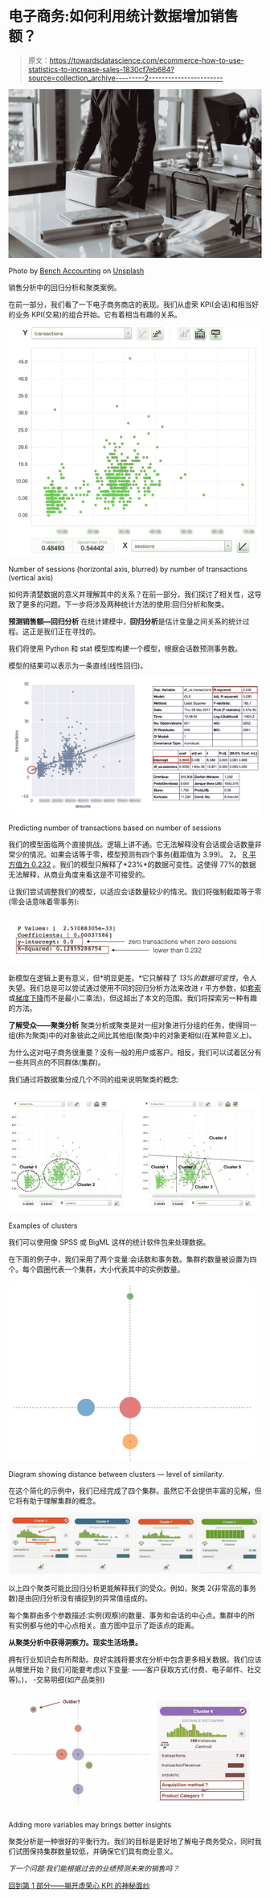 # 电子商务:如何利用统计数据增加销售额？

> 原文：<https://towardsdatascience.com/ecommerce-how-to-use-statistics-to-increase-sales-1830cf7eb684?source=collection_archive---------2----------------------->

![](img/ca21377c04c1ee8b4c0d475a1700082a.png)

Photo by [Bench Accounting](https://unsplash.com/@benchaccounting?utm_source=medium&utm_medium=referral) on [Unsplash](https://unsplash.com?utm_source=medium&utm_medium=referral)

销售分析中的回归分析和聚类案例。

在前一部分，我们看了一下电子商务商店的表现。我们从虚荣 KPI(会话)和相当好的业务 KPI(交易)的组合开始。它有着相当有趣的关系。

![](img/300fd7bb229a2dc9fdee61380d370eb6.png)

Number of sessions (horizontal axis, blurred) by number of transactions (vertical axis)

如何弄清楚数据的意义并理解其中的关系？在前一部分，我们探讨了相关性，这导致了更多的问题。下一步将涉及两种统计方法的使用:回归分析和聚类。

**预测销售额—回归分析** 在统计建模中，**回归分析**是估计变量之间关系的统计过程。这正是我们正在寻找的。

我们将使用 Python 和 stat 模型库构建一个模型，根据会话数预测事务数。

模型的结果可以表示为一条直线(线性回归)。

![](img/4325bbef36cc119bd0fc6362bb0555e4.png)

Predicting number of transactions based on number of sessions

我们的模型面临两个直接挑战。逻辑上讲不通。它无法解释没有会话或会话数量非常少的情况。如果会话等于零，模型预测有四个事务(截距值为 3.99)。
2。 [R 平方值为 0.232](http://blog.minitab.com/blog/adventures-in-statistics-2/regression-analysis-how-do-i-interpret-r-squared-and-assess-the-goodness-of-fit) 。我们的模型只解释了*23%*的数据可变性。这使得 77%的数据无法解释，从商业角度来看这是不可接受的。

让我们尝试调整我们的模型，以适应会话数量较少的情况。我们将强制截距等于零(零会话意味着零事务):

![](img/29da09451796313b9bf6135bdc9e74e1.png)

新模型在逻辑上更有意义，但*明显更差。*它只解释了 *13%的数据可变性*，令人失望。我们总是可以尝试通过使用不同的回归分析方法来改进 r 平方参数，如[套索](https://en.wikipedia.org/wiki/Lasso_(statistics))或[梯度下降](https://en.wikipedia.org/wiki/Stochastic_gradient_descent)而不是最小二乘法)，但这超出了本文的范围。我们将探索另一种有趣的方法。

**了解受众——聚类分析** 聚类分析或聚类是对一组对象进行分组的任务，使得同一组(称为聚类)中的对象彼此之间比其他组(聚类)中的对象更相似(在某种意义上)。

为什么这对电子商务很重要？没有一般的用户或客户。相反，我们可以试着区分有一些共同点的不同群体(集群)。

我们通过将数据集分成几个不同的组来说明聚类的概念:

![](img/ad7c2f3caa77bfe3f6ca9b6643159940.png)

Examples of clusters

我们可以使用像 SPSS 或 BigML 这样的统计软件包来处理数据。

在下面的例子中，我们采用了两个变量:会话数和事务数。集群的数量被设置为四个。每个圆圈代表一个集群，大小代表其中的实例数量。

![](img/aaa3b9bf8accbeef4a795d16bb2b8d04.png)

Diagram showing distance between clusters — level of similarity.

在这个简化的示例中，我们已经完成了四个集群。虽然它不会提供丰富的见解，但它将有助于理解集群的概念。

![](img/5128c27f83289f9f3c2e018f59c0d09e.png)

以上四个聚类可能比回归分析更能解释我们的受众。例如，聚类 2(非常高的事务数)是由回归分析没有捕捉到的异常值组成的。

每个集群由多个参数描述:实例(观察)的数量、事务和会话的中心点。集群中的所有实例都与他的中心点相关。直方图中显示了距该点的距离。

**从聚类分析中获得洞察力。现实生活场景。**

拥有行业知识会有所帮助。良好实践将要求在分析中包含更多相关数据。我们应该从哪里开始？我们可能要考虑以下变量:
——客户获取方式(付费、电子邮件、社交等)。)，
-交易明细(如产品类别)

![](img/4cc4b975e0ff257b3bc45be54f00f459.png)

Adding more variables may brings better insights

聚类分析是一种很好的平衡行为。我们的目标是更好地了解电子商务受众，同时我们试图保持集群数量较低，并确保它们具有商业意义。

*下一个问题:我们能根据过去的业绩预测未来的销售吗？*

[回到第 1 部分——揭开虚荣心 KPI 的神秘面纱](https://medium.com/@maciej.piwoni/demystifying-vanity-kpis-e59557b41ab1#.47vq84xnq)